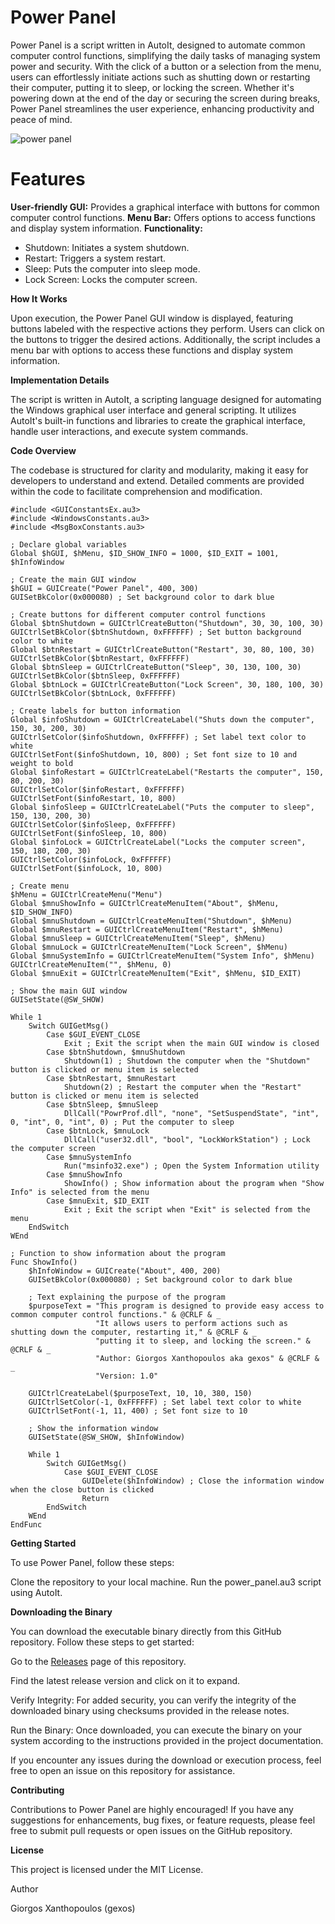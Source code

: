 # Power Panel

Power Panel is a script written in AutoIt, designed to automate common computer control functions, simplifying the daily tasks of managing system power and security. With the click of a button or a selection from the menu, users can effortlessly initiate actions such as shutting down or restarting their computer, putting it to sleep, or locking the screen. Whether it's powering down at the end of the day or securing the screen during breaks, Power Panel streamlines the user experience, enhancing productivity and peace of mind.

![power panel](https://hackmd.io/_uploads/rk2--NPZC.png)

# Features
**User-friendly GUI:** Provides a graphical interface with buttons for common computer control functions.
**Menu Bar:** Offers options to access functions and display system information.
**Functionality:**
*   Shutdown: Initiates a system shutdown.
*   Restart: Triggers a system restart.
*   Sleep: Puts the computer into sleep mode.
*   Lock Screen: Locks the computer screen.

**How It Works**

Upon execution, the Power Panel GUI window is displayed, featuring buttons labeled with the respective actions they perform. Users can click on the buttons to trigger the desired actions. Additionally, the script includes a menu bar with options to access these functions and display system information.

**Implementation Details**

The script is written in AutoIt, a scripting language designed for automating the Windows graphical user interface and general scripting. It utilizes AutoIt's built-in functions and libraries to create the graphical interface, handle user interactions, and execute system commands.
 
**Code Overview**

The codebase is structured for clarity and modularity, making it easy for developers to understand and extend. Detailed comments are provided within the code to facilitate comprehension and modification.

```AutoIt 
#include <GUIConstantsEx.au3>
#include <WindowsConstants.au3>
#include <MsgBoxConstants.au3>

; Declare global variables
Global $hGUI, $hMenu, $ID_SHOW_INFO = 1000, $ID_EXIT = 1001, $hInfoWindow

; Create the main GUI window
$hGUI = GUICreate("Power Panel", 400, 300)
GUISetBkColor(0x000080) ; Set background color to dark blue

; Create buttons for different computer control functions
Global $btnShutdown = GUICtrlCreateButton("Shutdown", 30, 30, 100, 30)
GUICtrlSetBkColor($btnShutdown, 0xFFFFFF) ; Set button background color to white
Global $btnRestart = GUICtrlCreateButton("Restart", 30, 80, 100, 30)
GUICtrlSetBkColor($btnRestart, 0xFFFFFF)
Global $btnSleep = GUICtrlCreateButton("Sleep", 30, 130, 100, 30)
GUICtrlSetBkColor($btnSleep, 0xFFFFFF)
Global $btnLock = GUICtrlCreateButton("Lock Screen", 30, 180, 100, 30)
GUICtrlSetBkColor($btnLock, 0xFFFFFF)

; Create labels for button information
Global $infoShutdown = GUICtrlCreateLabel("Shuts down the computer", 150, 30, 200, 30)
GUICtrlSetColor($infoShutdown, 0xFFFFFF) ; Set label text color to white
GUICtrlSetFont($infoShutdown, 10, 800) ; Set font size to 10 and weight to bold
Global $infoRestart = GUICtrlCreateLabel("Restarts the computer", 150, 80, 200, 30)
GUICtrlSetColor($infoRestart, 0xFFFFFF)
GUICtrlSetFont($infoRestart, 10, 800)
Global $infoSleep = GUICtrlCreateLabel("Puts the computer to sleep", 150, 130, 200, 30)
GUICtrlSetColor($infoSleep, 0xFFFFFF)
GUICtrlSetFont($infoSleep, 10, 800)
Global $infoLock = GUICtrlCreateLabel("Locks the computer screen", 150, 180, 200, 30)
GUICtrlSetColor($infoLock, 0xFFFFFF)
GUICtrlSetFont($infoLock, 10, 800)

; Create menu
$hMenu = GUICtrlCreateMenu("Menu")
Global $mnuShowInfo = GUICtrlCreateMenuItem("About", $hMenu, $ID_SHOW_INFO)
Global $mnuShutdown = GUICtrlCreateMenuItem("Shutdown", $hMenu)
Global $mnuRestart = GUICtrlCreateMenuItem("Restart", $hMenu)
Global $mnuSleep = GUICtrlCreateMenuItem("Sleep", $hMenu)
Global $mnuLock = GUICtrlCreateMenuItem("Lock Screen", $hMenu)
Global $mnuSystemInfo = GUICtrlCreateMenuItem("System Info", $hMenu)
GUICtrlCreateMenuItem("", $hMenu, 0)
Global $mnuExit = GUICtrlCreateMenuItem("Exit", $hMenu, $ID_EXIT)

; Show the main GUI window
GUISetState(@SW_SHOW)

While 1
    Switch GUIGetMsg()
        Case $GUI_EVENT_CLOSE
            Exit ; Exit the script when the main GUI window is closed
        Case $btnShutdown, $mnuShutdown
            Shutdown(1) ; Shutdown the computer when the "Shutdown" button is clicked or menu item is selected
        Case $btnRestart, $mnuRestart
            Shutdown(2) ; Restart the computer when the "Restart" button is clicked or menu item is selected
        Case $btnSleep, $mnuSleep
            DllCall("PowrProf.dll", "none", "SetSuspendState", "int", 0, "int", 0, "int", 0) ; Put the computer to sleep
        Case $btnLock, $mnuLock
            DllCall("user32.dll", "bool", "LockWorkStation") ; Lock the computer screen
        Case $mnuSystemInfo
            Run("msinfo32.exe") ; Open the System Information utility
        Case $mnuShowInfo
            ShowInfo() ; Show information about the program when "Show Info" is selected from the menu
        Case $mnuExit, $ID_EXIT
            Exit ; Exit the script when "Exit" is selected from the menu
    EndSwitch
WEnd

; Function to show information about the program
Func ShowInfo()
    $hInfoWindow = GUICreate("About", 400, 200)
    GUISetBkColor(0x000080) ; Set background color to dark blue

    ; Text explaining the purpose of the program
    $purposeText = "This program is designed to provide easy access to common computer control functions." & @CRLF & _
                   "It allows users to perform actions such as shutting down the computer, restarting it," & @CRLF & _
                   "putting it to sleep, and locking the screen." & @CRLF & _
                   "Author: Giorgos Xanthopoulos aka gexos" & @CRLF & _
                   "Version: 1.0"

    GUICtrlCreateLabel($purposeText, 10, 10, 380, 150)
    GUICtrlSetColor(-1, 0xFFFFFF) ; Set label text color to white
    GUICtrlSetFont(-1, 11, 400) ; Set font size to 10

    ; Show the information window
    GUISetState(@SW_SHOW, $hInfoWindow)

    While 1
        Switch GUIGetMsg()
            Case $GUI_EVENT_CLOSE
                GUIDelete($hInfoWindow) ; Close the information window when the close button is clicked
                Return
        EndSwitch
    WEnd
EndFunc
``` 

**Getting Started**

To use Power Panel, follow these steps:

Clone the repository to your local machine.
Run the power_panel.au3 script using AutoIt.

**Downloading the Binary**

You can download the executable binary directly from this GitHub repository. Follow these steps to get started:

Go to the [Releases](https://github.com/Gexos/Power-Panel/releases) page of this repository.

Find the latest release version and click on it to expand.

Verify Integrity: For added security, you can verify the integrity of the downloaded binary using checksums provided in the release notes.

Run the Binary: Once downloaded, you can execute the binary on your system according to the instructions provided in the project documentation.

If you encounter any issues during the download or execution process, feel free to open an issue on this repository for assistance.

**Contributing**

Contributions to Power Panel are highly encouraged! If you have any suggestions for enhancements, bug fixes, or feature requests, please feel free to submit pull requests or open issues on the GitHub repository.

**License**

This project is licensed under the MIT License.


Author

Giorgos Xanthopoulos (gexos)